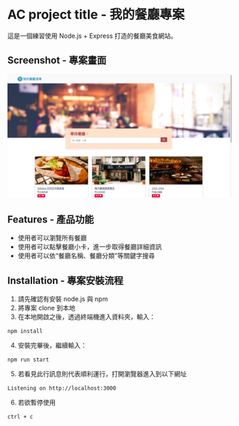 # AC project title - 我的餐廳專案

這是一個練習使用 Node.js + Express 打造的餐廳美食網站。

## Screenshot - 專案畫面

![MyImage](https://github.com/newm1n/ac_restaurant_list/blob/main/public/images/%E6%88%AA%E5%9C%96%202023-03-19%20%E4%B8%8B%E5%8D%884.17.04.png)

## Features - 產品功能

- 使用者可以瀏覽所有餐廳
- 使用者可以點擊餐廳小卡，進一步取得餐廳詳細資訊
- 使用者可以依“餐廳名稱、餐廳分類”等關鍵字搜尋

## Installation - 專案安裝流程

1. 請先確認有安裝 node.js 與 npm
2. 將專案 clone 到本地
3. 在本地開啟之後，透過終端機進入資料夾，輸入：

```
npm install
```

4. 安裝完畢後，繼續輸入：

```
npm run start
```

5. 若看見此行訊息則代表順利運行，打開瀏覽器進入到以下網址

```
Listening on http://localhost:3000
```

6. 若欲暫停使用

```
ctrl + c
```
